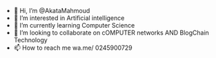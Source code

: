 - 👋 Hi, I’m @AkataMahmoud
- 👀 I’m interested in Artificial intelligence 
- 🌱 I’m currently learning Computer Science 
- 💞️ I’m looking to collaborate on cOMPUTER networks AND BlogChain Technology
- 📫 How to reach me wa.me/ 0245900729

<!---
AkataMahmoud/AkataMahmoud is a ✨ special ✨ repository because its `README.md` (this file) appears on your GitHub profile.
You can click the Preview link to take a look at your changes.
--->
